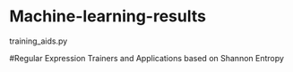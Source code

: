 # Machine-learning-results
training_aids.py

#Regular Expression Trainers and Applications based on Shannon Entropy
